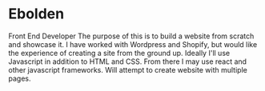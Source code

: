 # Ebolden
Front End Developer
The purpose of this is to build a website from scratch and showcase it. 
I have worked with Wordpress and Shopify, but would like the experience
of creating a site from the ground up. Ideally I'll use Javascript in addition to HTML and CSS.
From there I may use react and other javascript frameworks.
Will attempt to create website with multiple pages.
